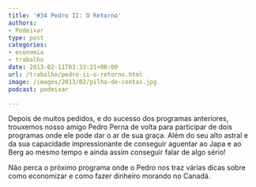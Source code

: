 ```yaml
---
title: '#34 Pedro II: O Retorno'
authors:
- Podeixar
type: post
categories:
- economia
- trabalho
date: 2013-02-11T03:33:21+00:00
url: /trabalho/pedro-ii-o-retorno.html
image: /images/2013/02/pilha-de-contas.jpg
podcast: podeixar

---
```

Depois de muitos pedidos, e do sucesso dos programas anteriores, trouxemos nosso amigo Pedro Perna de volta para participar de dois programas onde ele pode dar o ar de sua graça. Além do seu alto astral e da sua capacidade impressionante de conseguir aguentar ao Japa e ao Berg ao mesmo tempo e ainda assim conseguir falar de algo sério!

Não perca o próximo programa onde o Pedro nos traz várias dicas sobre como economizar e como fazer dinheiro morando no Canadá.